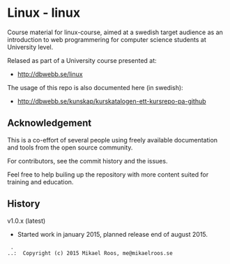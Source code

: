 Linux - linux
===================

Course material for linux-course, aimed at a swedish target audience as an introduction to web programmering for computer science students at University level. 

Relased as part of a University course presented at:

* http://dbwebb.se/linux

The usage of this repo is also documented here (in swedish):

* http://dbwebb.se/kunskap/kurskatalogen-ett-kursrepo-pa-github



Acknowledgement
-------------------

This is a co-effort of several people using freely available documentation and tools from the open source community. 

For contributors, see the commit history and the issues.

Feel free to help builing up the repository with more content suited for training and education.



History
-------------------

v1.0.x (latest)

* Started work in january 2015, planned release end of august 2015.



```                                                            
 .                                                             
..:  Copyright (c) 2015 Mikael Roos, me@mikaelroos.se   
```                                                            
